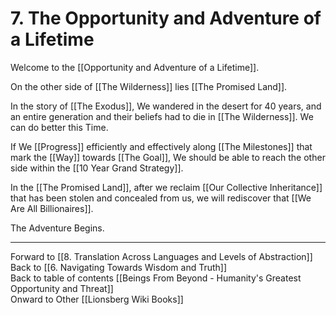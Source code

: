 # 7. The Opportunity and Adventure of a Lifetime

Welcome to the [[Opportunity and Adventure of a Lifetime]]. 

On the other side of [[The Wilderness]] lies [[The Promised Land]].  

In the story of [[The Exodus]], We wandered in the desert for 40 years, and an entire generation and their beliefs had to die in [[The Wilderness]]. We can do better this Time. 

If We [[Progress]] efficiently and effectively along  [[The Milestones]] that mark the [[Way]] towards [[The Goal]], We should be able to reach the other side within the [[10 Year Grand Strategy]].  

In the [[The Promised Land]], after we reclaim [[Our Collective Inheritance]] that has been stolen and concealed from us, we will rediscover that [[We Are All Billionaires]]. 

The Adventure Begins. 

___

Forward to [[8. Translation Across Languages and Levels of Abstraction]]      
Back to [[6. Navigating Towards Wisdom and Truth]]      
Back to table of contents [[Beings From Beyond - Humanity's Greatest Opportunity and Threat]]  
Onward to Other [[Lionsberg Wiki Books]]  